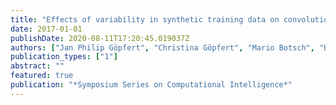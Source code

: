 ```yaml
---
title: "Effects of variability in synthetic training data on convolutional neural networks for 3D head reconstruction"
date: 2017-01-01
publishDate: 2020-08-11T17:20:45.019037Z
authors: ["Jan Philip Göpfert", "Christina Göpfert", "Mario Botsch", "Barbara Hammer"]
publication_types: ["1"]
abstract: ""
featured: true
publication: "*Symposium Series on Computational Intelligence*"
---
```


